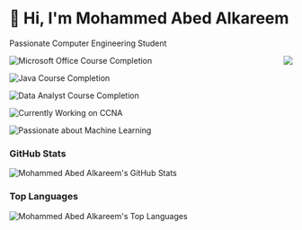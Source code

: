 # 👋 Hi, I'm Mohammed Abed Alkareem
Passionate Computer Engineering Student

<img align="right" src="https://visitor-badge.laobi.icu/badge?page_id=Mohammed-Abed-Alkareem.Mohammed-Abed-Alkareem" />


<!---
Mohammed-Abed-Alkareem/Mohammed-Abed-Alkareem is a ✨ special ✨ repository because its `README.md` (this file) appears on your GitHub profile.
You can click the Preview link to take a look at your changes.
--->

![Microsoft Office Course Completion](https://img.shields.io/badge/Microsoft%20Office%20Course-Completed-red)

![Java Course Completion](https://img.shields.io/badge/Java%20Course-Completed-blue)

![Data Analyst Course Completion](https://img.shields.io/badge/Data%20Analyst%20Course-Completed-brightgreen)

![Currently Working on CCNA](https://img.shields.io/badge/Currently%20Working%20on-CCNA-orange)

![Passionate about Machine Learning](https://img.shields.io/badge/Passionate%20about-Machine%20Learning-pink)

### GitHub Stats

![Mohammed Abed Alkareem's GitHub Stats](https://github-readme-stats.vercel.app/api?username=Mohammed-Abed-Alkareem&show_icons=true&theme=radical)

### Top Languages

![Mohammed Abed Alkareem's Top Languages](https://github-readme-stats.vercel.app/api/top-langs/?username=Mohammed-Abed-Alkareem&layout=compact&theme=radical)
